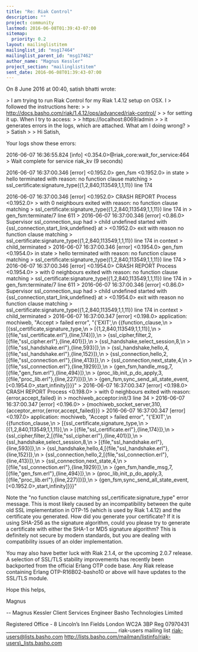 ```yaml
---
title: "Re: Riak Control"
description: ""
project: community
lastmod: 2016-06-08T01:39:43-07:00
sitemap:
  priority: 0.2
layout: mailinglistitem
mailinglist_id: "msg17464"
mailinglist_parent_id: "msg17462"
author_name: "Magnus Kessler"
project_section: "mailinglistitem"
sent_date: 2016-06-08T01:39:43-07:00
---
```



On 8 June 2016 at 00:40, satish bhatti  wrote:

&gt; I am trying to run Riak Control for my Riak 1.4.12 setup on OSX. I
&gt; followed the instructions here:
&gt;
&gt; http://docs.basho.com/riak/1.4.12/ops/advanced/riak-control/
&gt;
&gt; for setting it up. When I try to access:
&gt;
&gt; https://localhost:8069/admin
&gt;
&gt; it generates errors in the logs, which are attached. What am I doing wrong?
&gt;
&gt; Satish
&gt;
&gt;
Hi Satish,

Your logs show these errors:

2016-06-07 16:36:55.824 [info] &lt;0.354.0&gt;@riak\_core:wait\_for\_service:464
&gt; Wait complete for service riak\_kv (9 seconds)

2016-06-07 16:37:00.346 [error] &lt;0.1952.0&gt; gen\_fsm &lt;0.1952.0&gt; in state
&gt; hello terminated with reason: no function clause matching
&gt; ssl\_certificate:signature\_type({1,2,840,113549,1,1,11}) line 174

2016-06-07 16:37:00.346 [error] &lt;0.1952.0&gt; CRASH REPORT Process &lt;0.1952.0&gt;
&gt; with 0 neighbours exited with reason: no function clause matching
&gt; ssl\_certificate:signature\_type({1,2,840,113549,1,1,11}) line 174 in
&gt; gen\_fsm:terminate/7 line 611
&gt; 2016-06-07 16:37:00.346 [error] &lt;0.86.0&gt; Supervisor ssl\_connection\_sup had
&gt; child undefined started with {ssl\_connection,start\_link,undefined} at
&gt; &lt;0.1952.0&gt; exit with reason no function clause matching
&gt; ssl\_certificate:signature\_type({1,2,840,113549,1,1,11}) line 174 in context
&gt; child\_terminated
&gt; 2016-06-07 16:37:00.346 [error] &lt;0.1954.0&gt; gen\_fsm &lt;0.1954.0&gt; in state
&gt; hello terminated with reason: no function clause matching
&gt; ssl\_certificate:signature\_type({1,2,840,113549,1,1,11}) line 174
&gt; 2016-06-07 16:37:00.346 [error] &lt;0.1954.0&gt; CRASH REPORT Process &lt;0.1954.0&gt;
&gt; with 0 neighbours exited with reason: no function clause matching
&gt; ssl\_certificate:signature\_type({1,2,840,113549,1,1,11}) line 174 in
&gt; gen\_fsm:terminate/7 line 611
&gt; 2016-06-07 16:37:00.346 [error] &lt;0.86.0&gt; Supervisor ssl\_connection\_sup had
&gt; child undefined started with {ssl\_connection,start\_link,undefined} at
&gt; &lt;0.1954.0&gt; exit with reason no function clause matching
&gt; ssl\_certificate:signature\_type({1,2,840,113549,1,1,11}) line 174 in context
&gt; child\_terminated
&gt; 2016-06-07 16:37:00.347 [error] &lt;0.198.0&gt; application: mochiweb, "Accept
&gt; failed error", "{'EXIT',\n {{function\_clause,\n
&gt; [{ssl\_certificate,signature\_type,\n
&gt; [{1,2,840,113549,1,1,11}],\n
&gt; [{file,\"ssl\_certificate.erl\"},{line,174}]},\n
&gt; {ssl\_cipher,filter,2,[{file,\"ssl\_cipher.erl\"},{line,401}]},\n
&gt; {ssl\_handshake,select\_session,8,\n
&gt; [{file,\"ssl\_handshake.erl\"},{line,593}]},\n
&gt; {ssl\_handshake,hello,4,[{file,\"ssl\_handshake.erl\"},{line,152}]},\n
&gt; {ssl\_connection,hello,2,[{file,\"ssl\_connection.erl\"},{line,413}]},\n
&gt; {ssl\_connection,next\_state,4,\n
&gt; [{file,\"ssl\_connection.erl\"},{line,1929}]},\n
&gt; {gen\_fsm,handle\_msg,7,[{file,\"gen\_fsm.erl\"},{line,494}]},\n
&gt; {proc\_lib,init\_p\_do\_apply,3,[{file,\"proc\_lib.erl\"},{line,227}]}]},\n
&gt; {gen\_fsm,sync\_send\_all\_state\_event,[&lt;0.1954.0&gt;,start,infinity]}}}"
&gt; 2016-06-07 16:37:00.347 [error] &lt;0.198.0&gt; CRASH REPORT Process &lt;0.198.0&gt;
&gt; with 0 neighbours exited with reason: {error,accept\_failed} in
&gt; mochiweb\_acceptor:init/3 line 34
&gt; 2016-06-07 16:37:00.347 [error] &lt;0.196.0&gt;
&gt; {mochiweb\_socket\_server,310,{acceptor\_error,{error,accept\_failed}}}
&gt; 2016-06-07 16:37:00.347 [error] &lt;0.197.0&gt; application: mochiweb, "Accept
&gt; failed error", "{'EXIT',\n {{function\_clause,\n
&gt; [{ssl\_certificate,signature\_type,\n
&gt; [{1,2,840,113549,1,1,11}],\n
&gt; [{file,\"ssl\_certificate.erl\"},{line,174}]},\n
&gt; {ssl\_cipher,filter,2,[{file,\"ssl\_cipher.erl\"},{line,401}]},\n
&gt; {ssl\_handshake,select\_session,8,\n
&gt; [{file,\"ssl\_handshake.erl\"},{line,593}]},\n
&gt; {ssl\_handshake,hello,4,[{file,\"ssl\_handshake.erl\"},{line,152}]},\n
&gt; {ssl\_connection,hello,2,[{file,\"ssl\_connection.erl\"},{line,413}]},\n
&gt; {ssl\_connection,next\_state,4,\n
&gt; [{file,\"ssl\_connection.erl\"},{line,1929}]},\n
&gt; {gen\_fsm,handle\_msg,7,[{file,\"gen\_fsm.erl\"},{line,494}]},\n
&gt; {proc\_lib,init\_p\_do\_apply,3,[{file,\"proc\_lib.erl\"},{line,227}]}]},\n
&gt; {gen\_fsm,sync\_send\_all\_state\_event,[&lt;0.1952.0&gt;,start,infinity]}}}"


Note the "no function clause matching ssl\_certificate:signature\_type" error
message. This is most likely caused by an incompatibility between the quite
old SSL implementation in OTP-15 (which is used by Riak 1.4.12) and the
certificate you generated. How did you generate your certificate? If it is
using SHA-256 as the signature algorithm, could you please try to generate
a certificate with either the SHA-1 or MD5 signature algorithm? This is
definitely not secure by modern standards, but you are dealing with
compatibility issues of an older implementation.

You may also have better luck with Riak 2.1.4, or the upcoming 2.0.7
release. A selection of SSL/TLS stability improvements has recently been
backported from the official Erlang OTP code base. Any Riak release
containing Erlang OTP-R16B02-basho10 or above will have updates to the
SSL/TLS module.

Hope this helps,

Magnus

-- 
Magnus Kessler
Client Services Engineer
Basho Technologies Limited

Registered Office - 8 Lincoln’s Inn Fields London WC2A 3BP Reg 07970431
\_\_\_\_\_\_\_\_\_\_\_\_\_\_\_\_\_\_\_\_\_\_\_\_\_\_\_\_\_\_\_\_\_\_\_\_\_\_\_\_\_\_\_\_\_\_\_
riak-users mailing list
riak-users@lists.basho.com
http://lists.basho.com/mailman/listinfo/riak-users\_lists.basho.com

